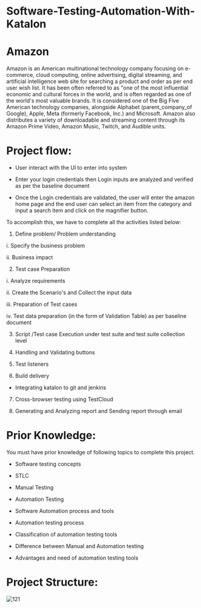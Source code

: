 # Software-Testing-Automation-With-Katalon
# Amazon
Amazon is an American multinational technology company focusing on e-commerce, cloud computing, online advertising, digital streaming, and artificial intelligence web site for searching a product and order as per end user wish list. It has been often referred to as "one of the most influential economic and cultural forces in the world, and is often regarded as one of the world's most valuable brands. It is considered one of the Big Five  American technology companies, alongside Alphabet (parent_company_of Google), Apple, Meta (formerly Facebook, Inc.) and Microsoft. Amazon also distributes a variety of downloadable and streaming content through its Amazon Prime Video, Amazon Music, Twitch, and Audible units.

# Project flow:

* User interact with the UI to enter into system

* Enter your login credentials then Login inputs are analyzed and verified as per the baseline document

* Once the Login credentials are validated, the user will enter the amazon home page and the end user can select an item from the category and input a search item and click on the magnifier button.

To accomplish this, we have to complete all the activities listed below:

1. Define problem/ Problem understanding

i. Specify the business problem

ii. Business impact 

2. Test case Preparation

i. Analyze requirements

ii. Create the Scenario's and Collect the input data

iii. Preparation of Test cases

iv. Test data preparation (in the form of Validation Table) as per baseline document

3. Script /Test case Execution under test suite and test suite collection level 

4. Handling  and Validating buttons

5. Test listeners

6. Build delivery

* Integrating katalon to git and jenkins

7. Cross-browser testing using TestCloud

8. Generating and Analyzing report and Sending report through email

# Prior Knowledge:

 You must  have prior knowledge of following topics to complete this project.

* Software testing concepts

* STLC	

* Manual Testing

* Automation Testing

* Software Automation process and tools 

* Automation testing process

* Classification of  automation testing tools

* Difference between Manual and Automation testing

* Advantages and need of automation testing tools
  
# Project Structure:

![121](https://github.com/Faishal0786/Software-Testing-Automation-With-Katalon/assets/141898542/f72a69f5-a663-4f6b-a66b-6bf359e50454)
